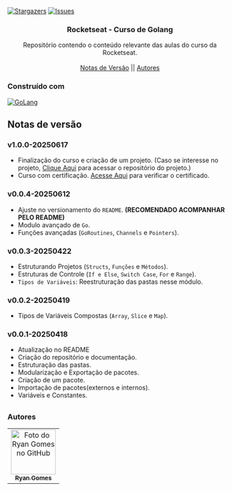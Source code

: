 <!-- Preview (Ctrl + Shift + V) -->

<a name="readme-top"></a>

[![Stargazers][stars-shield]][stars-url]
[![Issues][issues-shield]][issues-url]

<!-- PROJECT LOGO -->
<div align="center">
  <h3 align="center">Rocketseat - Curso de Golang</h3>
  <p align="center">
    Repositório contendo o conteúdo relevante das aulas do curso da Rocketseat.
    <br />
    <br />
    <a href="#notas-de-versão">Notas de Versão</a>
    ||
    <a href="#autores">Autores</a>
    </p>
</div>

### Construído com

[![GoLang][GoLang]][go-url]

<a name="section-changelog">

## Notas de versão

</a>

### v1.0.0-20250617

- Finalização do curso e criação de um projeto. (Caso se interesse no projeto, [Clique Aqui](https://github.com/RRyanDEV/quiz-game-golang) para acessar o repositório do projeto.)
- Curso com certificação. [Acesse Aqui](https://app.rocketseat.com.br/certificates/71de2d63-6a15-4daf-b872-b3e89ca66ef6) para verificar o certificado.

### v0.0.4-20250612

- Ajuste no versionamento do `README`. **(RECOMENDADO ACOMPANHAR PELO README)**
- Modulo avançado de `Go`.
- Funções avançadas (`GoRoutines`, `Channels` e `Pointers`).

### v0.0.3-20250422

- Estruturando Projetos (`Structs`, `Funções` e `Métodos`).
- Estruturas de Controle (`If e Else`, `Switch Case`, `For` e `Range`).
- `Tipos de Variáveis`: Reestruturação das pastas nesse módulo.

### v0.0.2-20250419

- Tipos de Variáveis Compostas (`Array`, `Slice` e `Map`).

### v0.0.1-20250418

- Atualização no README
- Criação do repositório e documentação.
- Estruturação das pastas.
- Modularização e Exportação de pacotes.
- Criação de um pacote.
- Importação de pacotes(externos e internos).
- Variáveis e Constantes.

##

<a name="section-autores">

### Autores

</a>

<table>
  <tr>
    <td align="center">
      <a href="#">
        <img src="https://avatars.githubusercontent.com/u/85912228?v=4" width="100px;" alt="Foto do Ryan Gomes no GitHub"/><br>
        <sub>
          <b>Ryan Gomes</b>
        </sub>
      </a>
    </td>
</table>

[stars-shield]: https://img.shields.io/github/stars/RRyanDEV/rocketseat-curso-golang?style=for-the-badge
[stars-url]: https://github.com/RRyanDEV/rocketseat-curso-golang/stargazers
[issues-shield]: https://img.shields.io/github/issues/RRyanDEV/rocketseat-curso-golang?style=for-the-badge
[issues-url]: https://github.com/RRyanDEV/rocketseat-curso-golang/issues
[GoLang]: https://img.shields.io/badge/go-%2300ADD8.svg?style=for-the-badge&logo=go&logoColor=white
[go-url]: https://go.dev/
